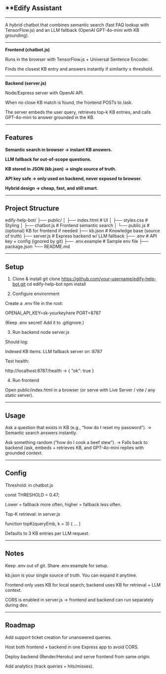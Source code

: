## **Edify Assistant

---

A hybrid chatbot that combines semantic search (fast FAQ lookup with TensorFlow.js) and an LLM fallback (OpenAI GPT-4o-mini with KB grounding).

---

**Frontend (chatbot.js)**

Runs in the browser with TensorFlow.js + Universal Sentence Encoder.

Finds the closest KB entry and answers instantly if similarity ≥ threshold.

---

**Backend (server.js)**

Node/Express server with OpenAI API.

When no close KB match is found, the frontend POSTs to /ask.

The server embeds the user query, retrieves top-k KB entries, and calls GPT-4o-mini to answer grounded in the KB.

---

## Features

**Semantic search in browser → instant KB answers.**

**LLM fallback for out-of-scope questions.**

**KB stored in JSON (kb.json) → single source of truth.**

**API key safe → only used on backend, never exposed to browser.**

**Hybrid design → cheap, fast, and still smart.**

---

## Project Structure
edify-help-bot/
├── public/
│   ├── index.html      # UI
│   ├── styles.css      # Styling
│   ├── chatbot.js      # Frontend semantic search
│   └── public.js       # (optional) KB for frontend if needed
├── kb.json             # Knowledge base (source of truth)
├── server.js           # Express backend w/ LLM fallback
├── .env                # API key + config (ignored by git)
├── .env.example        # Sample env file
├── package.json
└── README.md

---

## Setup
1. Clone & install
git clone https://github.com/your-username/edify-help-bot.git
cd edify-help-bot
npm install

2. Configure environment

Create a .env file in the root:

OPENAI_API_KEY=sk-yourkeyhere
PORT=8787


(Keep .env secret! Add it to .gitignore.)

3. Run backend
node server.js


Should log:

Indexed <N> KB items.
LLM fallback server on :8787


Test health:

http://localhost:8787/health
→ { "ok": true }

4. Run frontend

Open public/index.html in a browser (or serve with Live Server / vite / any static server).

---

## Usage

Ask a question that exists in KB (e.g., “how do I reset my password”).
→ Semantic search answers instantly.

Ask something random (“how do I cook a beef stew”).
→ Falls back to backend /ask, embeds + retrieves KB, and GPT-4o-mini replies with grounded context.

---

## Config

Threshold: in chatbot.js

const THRESHOLD = 0.47;


Lower = fallback more often, higher = fallback less often.

Top-K retrieval: in server.js

function topK(queryEmb, k = 3) { ... }


Defaults to 3 KB entries per LLM request.

---

## Notes

Keep .env out of git. Share .env.example for setup.

kb.json is your single source of truth. You can expand it anytime.

Frontend only uses KB for local search; backend uses KB for retrieval + LLM context.

CORS is enabled in server.js → frontend and backend can run separately during dev.

---

## Roadmap

 Add support ticket creation for unanswered queries.

 Host both frontend + backend in one Express app to avoid CORS.

 Deploy backend (Render/Heroku) and serve frontend from same origin.

 Add analytics (track queries + hits/misses).